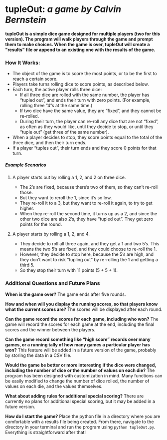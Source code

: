 # tupleOut: *a game by Calvin Bernstein*

**tupleOut is a simple dice game designed for multiple players (two for this version). The program will walk players through the game and prompt them to make choices. When the game is over, tupleOut will create a "results" file or append to an existing one with the results of the game.**

### How It Works:
- The object of the game is to score the most points, or to be the first to reach a certain score.
- Players take turns rolling dice to score points, as described below.
- Each turn, the active player rolls three dice:
	- If all three dice are rolled with the same number, the player has “tupled out”, and ends their turn with zero points. (For example, rolling three “4”s at the same time.)
	- If two dice have the same value, they are “fixed”, and they cannot be re-rolled.
	- During their turn, the player can re-roll any dice that are not “fixed”, as often as they would like, until they decide to stop, or until they “tuple out” (get three of the same number).
- When a player decides to stop, they score points equal to the total of the three dice, and then
their turn ends.
- If a player “tuples out”, their turn ends and they score 0 points for that turn.

##### *Example Scenarios*
1. A player starts out by rolling a 1, 2, and 2 on three dice.
	- The 2’s are fixed, because there’s two of them, so they can’t re-roll those.
	- But they want to reroll the 1, since it’s so low.
	- They re-roll it to a 3, but they want to re-roll it again, to try to get higher.
	- When they re-roll the second time, it turns up as a 2, and since the other two dice are also 2’s, they have “tupled out”. They get zero points for the round.

2. A player starts by rolling a 1, 2, and 4.
	- They decide to roll all three again, and they get a 1 and two 5’s. This means the two 5’s are fixed, and they could choose to re-roll the 1.
	- However, they decide to stop here, because the 5’s are high, and they don’t want to risk “tupling out” by re-rolling the 1 and getting a third 5.
	- So they stop their turn with 11 points (5 + 5 + 1).


### Additional Questions and Future Plans

**When is the game over?**
    The game ends after five rounds.

**How and when will you display the running scores, so that players know what the current scores are?**
    The scores will be displayed after each round.
    

**Can the game record the scores for each game, including who won?**
    The game will record the scores for each game at the end, including the final scores and the winner between the players.

**Can the game record something like “high score” records over many games, or a running tally of how many games a particular player has won?**
    This feature will be added in a future version of the game, probably by storing the data in a CSV file.

**Would the game be better or more interesting if the dice were changed, including the number of dice or the number of values on each die?**
    The program has been designed with customization in mind. Many functions can be easily modified to change the number of dice rolled, the number of values on each die, and the values themselves.

**What about adding rules for additional special scoring?**
    There are currently no plans for additional special scoring, but it may be added in a future version.

**How do I start the game?**
Place the python file in a directory where you are comfortable with a results file being created. From there, navigate to the directory in your terminal and run the program using `python tupleOut.py`. Everything is straightforward after that!
	
